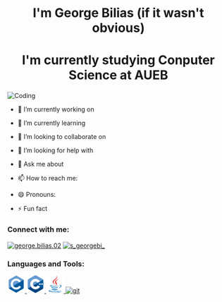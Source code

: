 <!-- [![MasterHead](INSERT BANNER IMAGE LINK HERE (GIF WORKS TOO)](INSERT REDIRECTION LINK HERE) -->
<h1 align="center">I'm George Bilias (if it wasn't obvious)</h1>
<h1 align="center"> I'm currently studying Conputer Science at AUEB </h1>

<img align="center" alt="Coding" width="400" src="https://tenor.com/bDqd5.gif">

- 🔭 I’m currently working on **<!-- Insert Here || Delete -->**

- 🌱 I’m currently learning **<!-- Insert Here || Delete -->**
 
- 👯 I’m looking to collaborate on **<!-- Insert Here || Delete -->**

- 🤔 I’m looking for help with **<!-- Insert Here || Delete -->**

- 💬 Ask me about **<!-- Insert Here || Delete -->**

- 📫 How to reach me: **<!-- Insert Here || Delete -->**

- 😄 Pronouns: **<!-- Insert Here || Delete -->**

- ⚡ Fun fact **<!-- Insert Here || Delete -->**

<!-- Social Media -->
<h3 align="left">Connect with me:</h3>
<p align="left">
<a href="https://www.facebook.com/george.bilias.02" target="blank"><img align="center" src="https://raw.githubusercontent.com/rahuldkjain/github-profile-readme-generator/master/src/images/icons/Social/facebook.svg" alt="george.bilias.02" height="30" width="40" /></a>
<a href="https://www.instagram.com/_georgebi_/" target="blank"><img align="center" src="https://raw.githubusercontent.com/rahuldkjain/github-profile-readme-generator/master/src/images/icons/Social/instagram.svg" alt="s_georgebi_" height="30" width="40" /></a>
</p>

<!-- Languages and Tools -->
<h3 align="left">Languages and Tools:</h3>
<p align="left"> <a href="https://www.cprogramming.com/" target="_blank" rel="noreferrer"> <img src="https://raw.githubusercontent.com/devicons/devicon/master/icons/c/c-original.svg" alt="c" width="40" height="40"/> </a> <a href="https://www.w3schools.com/cpp/" target="_blank" rel="noreferrer"> <img src="https://raw.githubusercontent.com/devicons/devicon/master/icons/cplusplus/cplusplus-original.svg" alt="cplusplus" width="40" height="40"/> </a> <a href="https://www.java.com" target="_blank" rel="noreferrer"> <img src="https://raw.githubusercontent.com/devicons/devicon/master/icons/java/java-original.svg" alt="java" width="40" height="40"/> </a> <a href="https://git-scm.com/" target="_blank" rel="noreferrer"> <img src="https://www.vectorlogo.zone/logos/git-scm/git-scm-icon.svg" alt="git" width="40" height="40"/> </a> </p>
